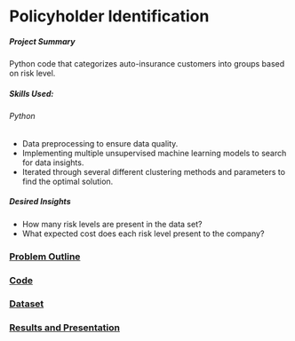 # Policyholder Identification
##### Project Summary
Python code that categorizes auto-insurance customers into groups based on risk level.
##### Skills Used:
###### Python
* Data preprocessing to ensure data quality.
* Implementing multiple unsupervised machine learning models to search for data insights. 
* Iterated through several different clustering methods and parameters to find the optimal solution. 
##### Desired Insights
* How many risk levels are present in the data set?
* What expected cost does each risk level present to the company?

### [Problem Outline](https://github.com/benjammin97/PolicyholderIdentification/blob/main/MSC550%20Fall%202021%20Midterm.pdf)
### [Code](https://github.com/benjammin97/PolicyholderIdentification/blob/main/CategorizingPolicyholders.py)
### [Dataset](https://github.com/benjammin97/PolicyholderIdentification/blob/main/auto_policies_2020.csv)
### [Results and Presentation](https://github.com/benjammin97/PolicyholderIdentification/blob/main/Categorizing%20Policyholders%20with%20Unsupervised%20Learning.pptx)
